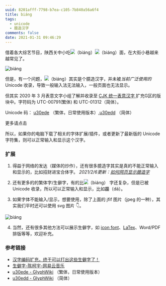 ```yaml
---
uuid: 8201afff-7798-b7ea-c105-7b840a56a6f4
title: biáng
tags:
  - unicode
  - 臆造汉字
comments: false
date: 2021-01-31 09:46:29
---
```


借着各大综艺节目，陕西关中小吃<img src="/images/biang/u30ede@5.svg" style="max-width:1em;display:inline"/>（biáng）<img src="/images/biang/u30ede@5.svg" style="max-width:1em;display:inline"/>（biáng）面，在大街小巷越来越常见了。

![biáng](/images/biang/biang.jfif)

但是，有一个问题，<img src="/images/biang/u30ede@5.svg" style="max-width:1em;display:inline"/>（biáng）其实是个臆造汉字，并未被*当前广泛使用的* Unicode 收录，导致一般输入法无法输入，一般页面也无法显示。

但其实 2020 年 3 月表意文字小组了解并收录至 [CJK 统一表意汉字 ](https://unicode.org/faq/han_cjk.html) 扩充G区的版块中。字符码为 UTC-00791(繁体) 和 UTC-01312（简体）。

Unicode 码： [u30ede](https://glyphwiki.org/wiki/u30ede) （繁体，日常使用版本）,[u30edd](https://glyphwiki.org/wiki/u30edd) （简体）

更多请点击 [<fa-link/>](http://ftp.unicode.org/Public/UNIDATA/USourceGlyphs.pdf)

所以，如果你的电脑下载了相关的字体扩展/插件，或者更新了最新版的 Unicode 字符集，则可以正常输入和显示这个汉字。

### 扩展

1. 得益于网络的发达（媒体的炒作），还有很多臆造字其实是真的不能正常输入和显示的，比如招财进宝合体字。
   *2021/2/6更新：[如何网页显示臆造字](/2021/02/06/zhaocaijinbao)*

2. 还有更多的的繁体字/生僻字，有的比<img src="/images/biang/u30ede@5.svg" style="max-width:1em;display:inline"/>（biáng） 字还复杂，但是已被 Unicode 收录，所以可以正常输入和显示，比如龘（dá）。

3. 如果字体不能输入/显示，想要使用，除了上面的 jfif 图片（jpeg 的一种），其实我们平时还可以使用 svg 图片 👇。

![biáng](/images/biang/u30ede@5.svg)

4. 当然，还有很多其他方法可以展示生僻字，如 [icon font](https://www.iconfont.cn/)、[LaTex](https://www.latex-project.org/)、Word/PDF 排版等等，欢迎补充。

### 参考链接

- [汉字编码扩充，终于可以打出这些生僻字了！](https://www.sohu.com/a/379244647_355019)
- [生僻字-陈柯宇-网易云音乐](https://music.163.com/#/song?id=518781004&market=baiduqk)
- [u30ede - GlyphWiki](https://glyphwiki.org/wiki/u30ede) （繁体，日常使用版本）
- [u30edd - GlyphWiki](https://glyphwiki.org/wiki/u30edd) （简体）
